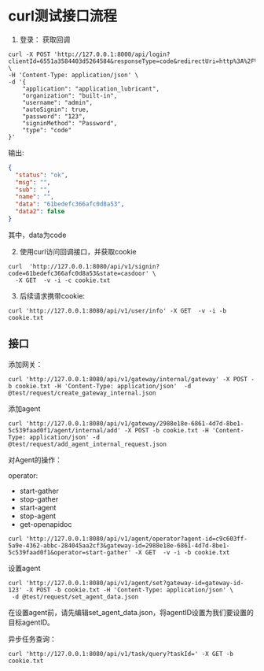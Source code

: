 # curl测试接口流程

1. 登录： 获取回调
```shell
curl -X POST 'http://127.0.0.1:8000/api/login?clientId=6551a3584403d5264584&responseType=code&redirectUri=http%3A%2F%2F127.0.0.1%3A8080%2Fapi%2Fv1%2Fsignin&type=code&scope=read&state=casdoor&nonce=&code_challenge_method=&code_challenge=' \
-H 'Content-Type: application/json' \
-d '{
    "application": "application_lubricant",
    "organization": "built-in",
    "username": "admin",
    "autoSignin": true,
    "password": "123",
    "signinMethod": "Password",
    "type": "code"
}'
```

输出:
```json
{
  "status": "ok",
  "msg": "",
  "sub": "",
  "name": "",
  "data": "61bedefc366afc0d8a53",
  "data2": false
}
```
其中，data为code

2. 使用curl访问回调接口，并获取cookie
```shell
curl  'http://127.0.0.1:8080/api/v1/signin?code=61bedefc366afc0d8a53&state=casdoor' \
  -X GET  -v -i -c cookie.txt
```

3. 后续请求携带cookie:
```shell
curl 'http://127.0.0.1:8080/api/v1/user/info' -X GET  -v -i -b cookie.txt
```


## 接口

添加网关：
```shell
curl 'http://127.0.0.1:8080/api/v1/gateway/internal/gateway' -X POST -b cookie.txt -H 'Content-Type: application/json'  -d @test/request/create_gateway_internal.json
```

添加agent
```shell
curl 'http://127.0.0.1:8080/api/v1/gateway/2988e18e-6861-4d7d-8be1-5c539faad0f1/agent/internal/add' -X POST -b cookie.txt -H 'Content-Type: application/json' -d @test/request/add_agent_internal_request.json
```

对Agent的操作：

operator:

- start-gather
- stop-gather
- start-agent
- stop-agent
- get-openapidoc

```shell
curl 'http://127.0.0.1:8080/api/v1/agent/operator?agent-id=c9c603ff-5a9e-4362-abbc-284045aa2cf3&gateway-id=2988e18e-6861-4d7d-8be1-5c539faad0f1&operator=start-gather' -X GET  -v -i -b cookie.txt
```

设置agent

```shell
curl 'http://127.0.0.1:8080/api/v1/agent/set?gateway-id=gateway-id-123' -X POST -b cookie.txt -H 'Content-Type: application/json' \
 -d @test/request/set_agent_data.json
```

在设置agent前，请先编辑set_agent_data.json，将agentID设置为我们要设置的目标agentID。


异步任务查询：

```shell
curl 'http://127.0.0.1:8080/api/v1/task/query?taskId=' -X GET -b cookie.txt
```
